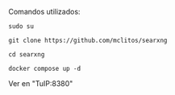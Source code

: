 Comandos utilizados:
```
sudo su
```

```
git clone https://github.com/mclitos/searxng
```
```
cd searxng
```

```
docker compose up -d
```

Ver en "TuIP:8380"

